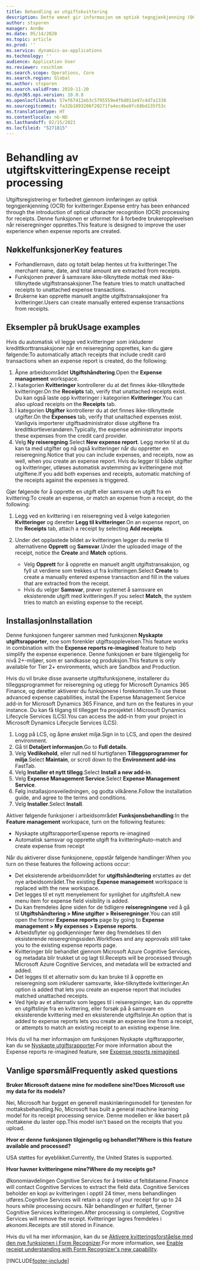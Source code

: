 ```yaml
---
title: Behandling av utgiftskvittering
description: Dette emnet gir informasjon om optisk tegngjenkjenning (OCR) for kvitteringer. Denne funksjonen er utformet for å forbedre brukeropplevelsen når reiseregninger opprettes i Microsoft Dynamics 365 Finance.
author: stsporen
manager: AnnBe
ms.date: 05/14/2020
ms.topic: article
ms.prod: ''
ms.service: dynamics-ax-applications
ms.technology: ''
audience: Application User
ms.reviewer: roschlom
ms.search.scope: Operations, Core
ms.search.region: Global
ms.author: stsporen
ms.search.validFrom: 2019-11-20
ms.dyn365.ops.version: 10.0.8
ms.openlocfilehash: 57ef67412eb3c5795559e4f6d011e97c4d7a1338
ms.sourcegitcommit: fa32b1893286f20271fa4ec4be8fc68bd135f53c
ms.translationtype: HT
ms.contentlocale: nb-NO
ms.lasthandoff: 02/15/2021
ms.locfileid: "5271815"
---
```

# <a name="expense-receipt-processing"></a><span data-ttu-id="9a2c2-104">Behandling av utgiftskvittering</span><span class="sxs-lookup"><span data-stu-id="9a2c2-104">Expense receipt processing</span></span>

<span data-ttu-id="9a2c2-105">Utgiftsregistrering er forbedret gjennom innføringen av optisk tegngjenkjenning (OCR) for kvitteringer.</span><span class="sxs-lookup"><span data-stu-id="9a2c2-105">Expense entry has been enhanced through the introduction of optical character recognition (OCR) processing for receipts.</span></span> <span data-ttu-id="9a2c2-106">Denne funksjonen er utformet for å forbedre brukeropplevelsen når reiseregninger opprettes.</span><span class="sxs-lookup"><span data-stu-id="9a2c2-106">This feature is designed to improve the user experience when expense reports are created.</span></span>

## <a name="key-features"></a><span data-ttu-id="9a2c2-107">Nøkkelfunksjoner</span><span class="sxs-lookup"><span data-stu-id="9a2c2-107">Key features</span></span>

- <span data-ttu-id="9a2c2-108">Forhandlernavn, dato og totalt beløp hentes ut fra kvitteringer.</span><span class="sxs-lookup"><span data-stu-id="9a2c2-108">The merchant name, date, and total amount are extracted from receipts.</span></span>
- <span data-ttu-id="9a2c2-109">Funksjonen prøver å samsvare ikke-tilknyttede mottak med ikke-tilknyttede utgiftstransaksjoner.</span><span class="sxs-lookup"><span data-stu-id="9a2c2-109">The feature tries to match unattached receipts to unattached expense transactions.</span></span>
- <span data-ttu-id="9a2c2-110">Brukerne kan opprette manuelt angitte utgiftstransaksjoner fra kvitteringer.</span><span class="sxs-lookup"><span data-stu-id="9a2c2-110">Users can create manually entered expense transactions from receipts.</span></span>

## <a name="usage-examples"></a><span data-ttu-id="9a2c2-111">Eksempler på bruk</span><span class="sxs-lookup"><span data-stu-id="9a2c2-111">Usage examples</span></span>

<span data-ttu-id="9a2c2-112">Hvis du automatisk vil legge ved kvitteringer som inkluderer kredittkorttransaksjoner når en reiseregning opprettes, kan du gjøre følgende:</span><span class="sxs-lookup"><span data-stu-id="9a2c2-112">To automatically attach receipts that include credit card transactions when an expense report is created, do the following:</span></span>

  1. <span data-ttu-id="9a2c2-113">Åpne arbeidsområdet **Utgiftshåndtering**.</span><span class="sxs-lookup"><span data-stu-id="9a2c2-113">Open the **Expense management** workspace.</span></span>
  2. <span data-ttu-id="9a2c2-114">I kategorien **Kvitteringer** kontrollerer du at det finnes ikke-tilknyttede kvitteringer.</span><span class="sxs-lookup"><span data-stu-id="9a2c2-114">On the **Receipts** tab, verify that unattached receipts exist.</span></span> <span data-ttu-id="9a2c2-115">Du kan også laste opp kvitteringer i kategorien **Kvitteringer**.</span><span class="sxs-lookup"><span data-stu-id="9a2c2-115">You can also upload receipts on the **Receipts** tab.</span></span>
  3. <span data-ttu-id="9a2c2-116">I kategorien **Utgifter** kontrollerer du at det finnes ikke-tilknyttede utgifter.</span><span class="sxs-lookup"><span data-stu-id="9a2c2-116">On the **Expenses** tab, verify that unattached expenses exist.</span></span> <span data-ttu-id="9a2c2-117">Vanligvis importerer utgiftsadministrator disse utgiftene fra kredittkortleverandøren.</span><span class="sxs-lookup"><span data-stu-id="9a2c2-117">Typically, the expense administrator imports these expenses from the credit card provider.</span></span>
  4. <span data-ttu-id="9a2c2-118">Velg **Ny reiseregning**.</span><span class="sxs-lookup"><span data-stu-id="9a2c2-118">Select **New expense report**.</span></span> <span data-ttu-id="9a2c2-119">Legg merke til at du kan ta med utgifter og nå også kvitteringer når du oppretter en reiseregning.</span><span class="sxs-lookup"><span data-stu-id="9a2c2-119">Notice that you can include expenses, and receipts, now as well, when you create an expense report.</span></span> <span data-ttu-id="9a2c2-120">Hvis du legger til både utgifter og kvitteringer, utløses automatisk avstemming av kvitteringene mot utgiftene.</span><span class="sxs-lookup"><span data-stu-id="9a2c2-120">If you add both expenses and receipts, automatic matching of the receipts against the expenses is triggered.</span></span>

<span data-ttu-id="9a2c2-121">Gjør følgende for å opprette en utgift eller samsvare en utgift fra en kvittering:</span><span class="sxs-lookup"><span data-stu-id="9a2c2-121">To create an expense, or match an expense from a receipt, do the following:</span></span>

  1. <span data-ttu-id="9a2c2-122">Legg ved en kvittering i en reiseregning ved å velge kategorien **Kvitteringer** og deretter **Legg til kvitteringer**.</span><span class="sxs-lookup"><span data-stu-id="9a2c2-122">On an expense report, on the **Receipts** tab, attach a receipt by selecting **Add receipts**.</span></span>
  2. <span data-ttu-id="9a2c2-123">Under det opplastede bildet av kvitteringen legger du merke til alternativene **Opprett** og **Samsvar**.</span><span class="sxs-lookup"><span data-stu-id="9a2c2-123">Under the uploaded image of the receipt, notice the **Create** and **Match** options.</span></span>

      - <span data-ttu-id="9a2c2-124">Velg **Opprett** for å opprette en manuelt angitt utgiftstransaksjon, og fyll ut verdiene som trekkes ut fra kvitteringen.</span><span class="sxs-lookup"><span data-stu-id="9a2c2-124">Select **Create** to create a manually entered expense transaction and fill in the values that are extracted from the receipt.</span></span>
      - <span data-ttu-id="9a2c2-125">Hvis du velger **Samsvar**, prøver systemet å samsvare en eksisterende utgift med kvitteringen.</span><span class="sxs-lookup"><span data-stu-id="9a2c2-125">If you select **Match**, the system tries to match an existing expense to the receipt.</span></span>

## <a name="installation"></a><span data-ttu-id="9a2c2-126">Installasjon</span><span class="sxs-lookup"><span data-stu-id="9a2c2-126">Installation</span></span>

<span data-ttu-id="9a2c2-127">Denne funksjonen fungerer sammen med funksjonen **Nyskapte utgiftsrapporter**, noe som forenkler utgiftsopplevelsen.</span><span class="sxs-lookup"><span data-stu-id="9a2c2-127">This feature works in combination with the **Expense reports re-imagined** feature to help simplify the expense experience.</span></span> <span data-ttu-id="9a2c2-128">Denne funksjonen er bare tilgjengelig for nivå 2+-miljøer, som er sandkasse og produksjon.</span><span class="sxs-lookup"><span data-stu-id="9a2c2-128">This feature is only available for Tier 2+ environments, which are Sandbox and Production.</span></span>

<span data-ttu-id="9a2c2-129">Hvis du vil bruke disse avanserte utgiftsfunksjonene, installerer du tilleggsprogrammet for reiseregning og utlegg for Microsoft Dynamics 365 Finance, og deretter aktiverer du funksjonene i forekomsten.</span><span class="sxs-lookup"><span data-stu-id="9a2c2-129">To use these advanced expense capabilities, install the Expense Management Service add-in for Microsoft Dynamics 365 Finance, and turn on the features in your instance.</span></span> <span data-ttu-id="9a2c2-130">Du kan få tilgang til tillegget fra prosjektet i Microsoft Dynamics Lifecycle Services (LCS).</span><span class="sxs-lookup"><span data-stu-id="9a2c2-130">You can access the add-in from your project in Microsoft Dynamics Lifecycle Services (LCS).</span></span>

1. <span data-ttu-id="9a2c2-131">Logg på LCS, og åpne ønsket miljø.</span><span class="sxs-lookup"><span data-stu-id="9a2c2-131">Sign in to LCS, and open the desired environment.</span></span>
2. <span data-ttu-id="9a2c2-132">Gå til **Detaljert informasjon**.</span><span class="sxs-lookup"><span data-stu-id="9a2c2-132">Go to **Full details**.</span></span>
3. <span data-ttu-id="9a2c2-133">Velg **Vedlikehold**, eller rull ned til hurtigfanen **Tilleggsprogrammer for miljø**.</span><span class="sxs-lookup"><span data-stu-id="9a2c2-133">Select **Maintain**, or scroll down to the **Environment add-ins** FastTab.</span></span>
4. <span data-ttu-id="9a2c2-134">Velg **Installer et nytt tillegg**.</span><span class="sxs-lookup"><span data-stu-id="9a2c2-134">Select **Install a new add-in**.</span></span>
5. <span data-ttu-id="9a2c2-135">Velg **Expense Management Service**.</span><span class="sxs-lookup"><span data-stu-id="9a2c2-135">Select **Expense Management Service**.</span></span>
6. <span data-ttu-id="9a2c2-136">Følg installasjonsveiledningen, og godta vilkårene.</span><span class="sxs-lookup"><span data-stu-id="9a2c2-136">Follow the installation guide, and agree to the terms and conditions.</span></span>
7. <span data-ttu-id="9a2c2-137">Velg **Installer**.</span><span class="sxs-lookup"><span data-stu-id="9a2c2-137">Select **Install**.</span></span>

<span data-ttu-id="9a2c2-138">Aktiver følgende funksjoner i arbeidsområdet **Funksjonsbehandling**:</span><span class="sxs-lookup"><span data-stu-id="9a2c2-138">In the **Feature management** workspace, turn on the following features:</span></span>

- <span data-ttu-id="9a2c2-139">Nyskapte utgiftsrapporter</span><span class="sxs-lookup"><span data-stu-id="9a2c2-139">Expense reports re-imagined</span></span>
- <span data-ttu-id="9a2c2-140">Automatisk samsvar og opprette utgift fra kvittering</span><span class="sxs-lookup"><span data-stu-id="9a2c2-140">Auto-match and create expense from receipt</span></span>

<span data-ttu-id="9a2c2-141">Når du aktiverer disse funksjonene, oppstår følgende handlinger:</span><span class="sxs-lookup"><span data-stu-id="9a2c2-141">When you turn on these features the following actions occur:</span></span>

- <span data-ttu-id="9a2c2-142">Det eksisterende arbeidsområdet for **utgiftshåndtering** erstattes av det nye arbeidsområdet.</span><span class="sxs-lookup"><span data-stu-id="9a2c2-142">The existing **Expense management** workspace is replaced with the new workspace.</span></span>
- <span data-ttu-id="9a2c2-143">Det legges til et nytt menyelement for synlighet for utgiftsfelt.</span><span class="sxs-lookup"><span data-stu-id="9a2c2-143">A new menu item for expense field visibility is added.</span></span>
- <span data-ttu-id="9a2c2-144">Du kan fremdeles åpne siden for de tidligere **reiseregningene** ved å gå til **Utgiftshåndtering > Mine utgifter > Reiseregninger**.</span><span class="sxs-lookup"><span data-stu-id="9a2c2-144">You can still open the former **Expense reports** page by going to **Expense management > My expenses > Expense reports**.</span></span>
- <span data-ttu-id="9a2c2-145">Arbeidsflyter og godkjenninger fører deg fremdelses til den eksisterende reiseregningssiden.</span><span class="sxs-lookup"><span data-stu-id="9a2c2-145">Workflows and any approvals still take you to the existing expense reports page.</span></span>
- <span data-ttu-id="9a2c2-146">Kvitteringer blir behandlet gjennom Microsoft Azure Cognitive Services, og metadata blir trukket ut og lagt til.</span><span class="sxs-lookup"><span data-stu-id="9a2c2-146">Receipts will be processed through Microsoft Azure Cognitive Services, and metadata will be extracted and added.</span></span>
- <span data-ttu-id="9a2c2-147">Det legges til et alternativ som du kan bruke til å opprette en reiseregning som inkluderer samsvarte, ikke-tilknyttede kvitteringer.</span><span class="sxs-lookup"><span data-stu-id="9a2c2-147">An option is added that lets you create an expense report that includes matched unattached receipts.</span></span>
- <span data-ttu-id="9a2c2-148">Ved hjelp av et alternativ som legges til i reiseregninger, kan du opprette en utgiftslinje fra en kvittering, eller forsøk på å samsvare en eksisterende kvittering med en eksisterende utgiftslinje.</span><span class="sxs-lookup"><span data-stu-id="9a2c2-148">An option that is added to expense reports lets you create an expense line from a receipt, or attempts to match an existing receipt to an existing expense line.</span></span>

<span data-ttu-id="9a2c2-149">Hvis du vil ha mer informasjon om funksjonen Nyskapte utgiftsrapporter, kan du se [Nyskapte utgiftsrapporter](ExpenseWorkspaceNew.md).</span><span class="sxs-lookup"><span data-stu-id="9a2c2-149">For more information about the Expense reports re-imagined feature, see [Expense reports reimagined](ExpenseWorkspaceNew.md).</span></span>

## <a name="frequently-asked-questions"></a><span data-ttu-id="9a2c2-150">Vanlige spørsmål</span><span class="sxs-lookup"><span data-stu-id="9a2c2-150">Frequently asked questions</span></span>

<span data-ttu-id="9a2c2-151">**Bruker Microsoft dataene mine for modellene sine?**</span><span class="sxs-lookup"><span data-stu-id="9a2c2-151">**Does Microsoft use my data for its models?**</span></span>

<span data-ttu-id="9a2c2-152">Nei, Microsoft har bygget en generell maskinlæringsmodell for tjenesten for mottaksbehandling.</span><span class="sxs-lookup"><span data-stu-id="9a2c2-152">No, Microsoft has built a general machine learning model for its receipt processing service.</span></span> <span data-ttu-id="9a2c2-153">Denne modellen er ikke basert på mottakene du laster opp.</span><span class="sxs-lookup"><span data-stu-id="9a2c2-153">This model isn't based on the receipts that you upload.</span></span>

<span data-ttu-id="9a2c2-154">**Hvor er denne funksjonen tilgjengelig og behandlet?**</span><span class="sxs-lookup"><span data-stu-id="9a2c2-154">**Where is this feature available and processed?**</span></span>

<span data-ttu-id="9a2c2-155">USA støttes for øyeblikket.</span><span class="sxs-lookup"><span data-stu-id="9a2c2-155">Currently, the United States is supported.</span></span>

<span data-ttu-id="9a2c2-156">**Hvor havner kvitteringene mine?**</span><span class="sxs-lookup"><span data-stu-id="9a2c2-156">**Where do my receipts go?**</span></span>

<span data-ttu-id="9a2c2-157">Økonomiavdelingen Cognitive Services for å trekke ut feltdataene.</span><span class="sxs-lookup"><span data-stu-id="9a2c2-157">Finance will contact Cognitive Services to extract the field data.</span></span> <span data-ttu-id="9a2c2-158">Cognitive Services beholder en kopi av kvitteringen i opptil 24 timer, mens behandlingen utføres.</span><span class="sxs-lookup"><span data-stu-id="9a2c2-158">Cognitive Services will retain a copy of your receipt for up to 24 hours while processing occurs.</span></span> <span data-ttu-id="9a2c2-159">Når behandlingen er fullført, fjerner Cognitive Services kvitteringen.</span><span class="sxs-lookup"><span data-stu-id="9a2c2-159">After processing is completed, Cognitive Services will remove the receipt.</span></span> <span data-ttu-id="9a2c2-160">Kvitteringer lagres fremdeles i økonomi.</span><span class="sxs-lookup"><span data-stu-id="9a2c2-160">Receipts are still stored in Finance.</span></span>

<span data-ttu-id="9a2c2-161">Hvis du vil ha mer informasjon, kan du se [Aktivere kvitteringsforståelse med den nye funksjonen i Form Recognizer](https://azure.microsoft.com/blog/enable-receipt-understanding-with-form-recognizer-s-new-capability/).</span><span class="sxs-lookup"><span data-stu-id="9a2c2-161">For more information, see [Enable receipt understanding with Form Recognizer's new capability](https://azure.microsoft.com/blog/enable-receipt-understanding-with-form-recognizer-s-new-capability/).</span></span>


[!INCLUDE[footer-include](../includes/footer-banner.md)]